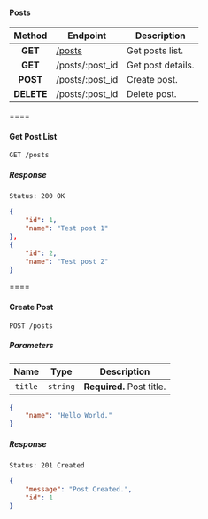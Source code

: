 #### Posts

| Method | Endpoint | Description |
| :----: | ---- | --------------- |
| **GET** | [/posts](#get-posts-list) | Get posts list. |
| **GET** | /posts/:post_id | Get post details. |
| **POST** | /posts/:post_id | Create post. |
| **DELETE** | /posts/:post_id | Delete post. |

====

#### Get Post List
```
GET /posts
```

##### Response
```
Status: 200 OK
```

```json
{
    "id": 1,
    "name": "Test post 1"
},
{
    "id": 2,
    "name": "Test post 2"
}
```

====

#### Create Post
```
POST /posts
```

##### Parameters

| Name | Type | Description |
| :----: | :----: | :---------------: |
| `title` | `string` | **Required.** Post title. |

```json
{
    "name": "Hello World."
}
```

##### Response

```
Status: 201 Created
```

```json
{
    "message": "Post Created.",
    "id": 1
}
```

